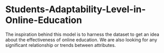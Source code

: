 # Students-Adaptability-Level-in-Online-Education
The inspiration behind this model is to harness the dataset to get an idea about the effectiveness of online education. We are also looking for any significant relationship or trends between attributes.

